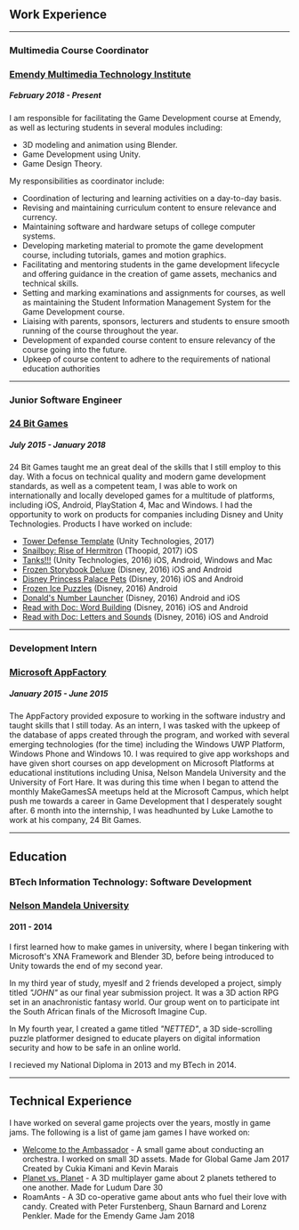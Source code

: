 ## Work Experience

***

### Multimedia Course Coordinator
### [Emendy Multimedia Technology Institute](https://emendy.co.za/)
##### February 2018 - Present
I am responsible for facilitating the Game Development course at Emendy, as well as lecturing students in several modules including:
- 3D modeling and animation using Blender. 
- Game Development using Unity. 
- Game Design Theory. 

My responsibilities as coordinator include:
- Coordination of lecturing and learning activities on a day-to-day basis. 
- Revising and maintaining curriculum content to ensure relevance and currency. 
- Maintaining software and hardware setups of college computer systems. 
- Developing marketing material to promote the game development course, including tutorials, games and motion graphics. 
- Facilitating and mentoring students in the game development lifecycle and offering guidance in the creation of game assets, mechanics and technical skills. 
- Setting and marking examinations and assignments for courses, as well as maintaining the Student Information Management System for the Game Development course. 
- Liaising with parents, sponsors, lecturers and students to ensure smooth running of the course throughout the year. 
- Development of expanded course content to ensure relevancy of the course going into the future. 
- Upkeep of course content to adhere to the requirements of national education authorities

***

### Junior Software Engineer
### [24 Bit Games](http://24bitgames.com/)
##### July 2015 - January 2018
24 Bit Games taught me an great deal of the skills that I still employ to this day. 
With a focus on technical quality and modern game development standards, as well as a competent team, I was able to work on internationally and locally developed games for a multitude of platforms, including iOS, Android, PlayStation 4, Mac and Windows. 
I had the opportunity to work on products for companies including Disney and Unity Technologies. 
Products I have worked on include:
- [Tower Defense Template](https://unity3d.com/learn/tutorials/s/tower-defense-template) (Unity Technologies, 2017)
- [Snailboy: Rise of Hermitron](http://snailboygame.com/) (Thoopid, 2017) iOS
- [Tanks!!!](https://assetstore.unity.com/packages/essentials/tutorial-projects/tanks-reference-project-80165) (Unity Technologies, 2016) iOS, Android, Windows and Mac
- [Frozen Storybook Deluxe](http://24bitgames.com/portfolio/frozen-storybook-deluxe/) (Disney, 2016) iOS and Android
- [Disney Princess Palace Pets](http://24bitgames.com/portfolio/disney-princess-palace-pets/) (Disney, 2016) iOS and Android
- [Frozen Ice Puzzles](http://24bitgames.com/portfolio/frozen-ice-puzzles/) (Disney, 2016) Android
- [Donald's Number Launcher](http://24bitgames.com/portfolio/donalds-number-launcher/) (Disney, 2016) Android and iOS
- [Read with Doc: Word Building](http://24bitgames.com/portfolio/read-with-doc-mcstuffins-2/) (Disney, 2016) iOS and Android
- [Read with Doc: Letters and Sounds](http://24bitgames.com/portfolio/read-with-doc-mcstuffins/) (Disney, 2016) iOS and Android

***

### Development Intern
### [Microsoft AppFactory](https://www.microsoft.com/africa/4afrika/appfactory.aspx)
##### January 2015 - June 2015
The AppFactory provided exposure to working in the software industry and taught skills that I still today. As an intern, I was tasked with the upkeep of the database of apps created through the program, and worked with several emerging technologies (for the time) including the Windows UWP Platform, Windows Phone and Windows 10.
I was required to give app workshops and have given short courses on app development on Microsoft Platforms at educational institutions including Unisa, Nelson Mandela University and the University of Fort Hare.
It was during this time when I began to attend the monthly MakeGamesSA meetups held at the Microsoft Campus, which helpt push me towards a career in Game Development that I desperately sought after. 6 month into the internship, I was headhunted by Luke Lamothe to work at his company, 24 Bit Games.

***

## Education
### BTech Information Technology: Software Development
### [Nelson Mandela University](https://www.mandela.ac.za/)
#### 2011 - 2014
I first learned how to make games in university, where I began tinkering with Microsoft's XNA Framework and Blender 3D, before being introduced to Unity towards the end of my second year. 

In my third year of study, myeslf and 2 friends developed a project, simply titled _"JOHN"_ as our final year submission project. It was a 3D action RPG set in an anachronistic fantasy world. Our group went on to participate int the South African finals of the Microsoft Imagine Cup.

In My fourth year, I created a game titled _"NETTED"_, a 3D side-scrolling puzzle platformer designed to educate players on digital information security and how to be safe in an online world.

I recieved my National Diploma in 2013 and my BTech in 2014.

***

## Technical Experience
I have worked on several game projects over the years, mostly in game jams. The following is a list of game jam games I have worked on:
- [Welcome to the Ambassador](https://globalgamejam.org/2017/games/welcome-ambassador) - A small game about conducting an orchestra. I worked on small 3D assets. 
Made for Global Game Jam 2017
Created by Cukia Kimani and Kevin Marais
- [Planet vs. Planet](https://bighairgames.itch.io/planet-vs-planet) - A 3D multiplayer game about 2 planets tethered to one another. 
Made for Ludum Dare 30
- RoamAnts - A 3D co-operative game about ants who fuel their love with candy. Created with Peter Furstenberg, Shaun Barnard and Lorenz Penkler. 
Made for the Emendy Game Jam 2018